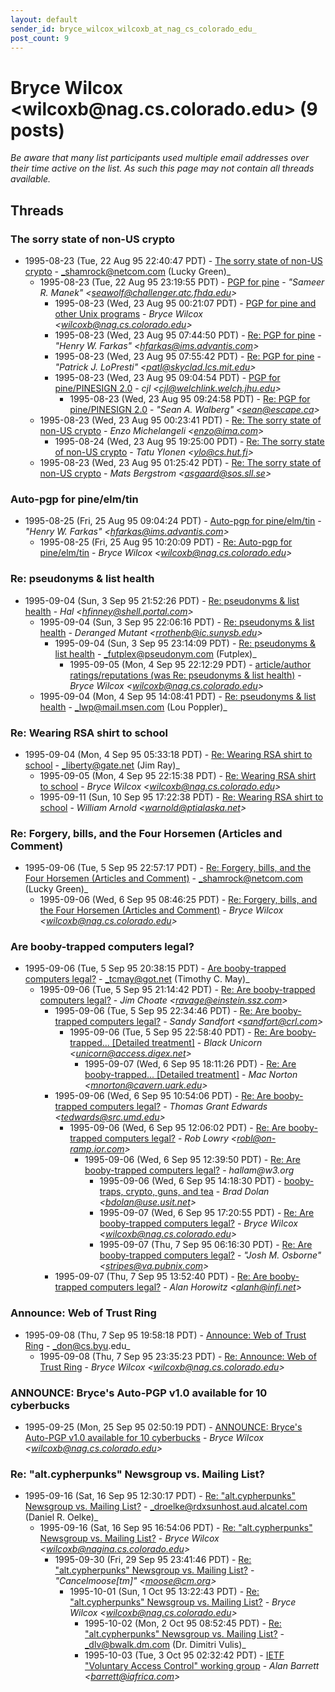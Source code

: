 ```yaml
---
layout: default
sender_id: bryce_wilcox_wilcoxb_at_nag_cs_colorado_edu_
post_count: 9
---
```


# Bryce Wilcox <wilcoxb<span>@</span>nag.cs.colorado.edu> (9 posts)

_Be aware that many list participants used multiple email addresses over their time active on the list. As such this page may not contain all threads available._

## Threads

### The sorry state of non-US crypto
+ 1995-08-23 (Tue, 22 Aug 95 22:40:47 PDT) - [The sorry state of non-US crypto](/archive/1995/08/c0a84789e845a94ac6742a98ed5e6a2d1b5ade7f10668b23e4a79d97a0de49c0) - _shamrock@netcom.com (Lucky Green)_
  + 1995-08-23 (Tue, 22 Aug 95 23:19:55 PDT) - [PGP for pine](/archive/1995/08/7a801cb7474e1210aad7879ff524005164c619a2d5bc9c404f28adceec5f4844) - _"Sameer R. Manek" \<seawolf@challenger.atc.fhda.edu\>_
    + 1995-08-23 (Wed, 23 Aug 95 00:21:07 PDT) - [PGP for pine and other Unix programs](/archive/1995/08/e8c6cf26863c1c1c69906e86354c7018dd6424430819269f63cf39439e4a7ffb) - _Bryce Wilcox \<wilcoxb@nag.cs.colorado.edu\>_
    + 1995-08-23 (Wed, 23 Aug 95 07:44:50 PDT) - [Re: PGP for pine](/archive/1995/08/18a1c4a745c19f27dc237bd914d89d7906bfeeaeb2ffd252257fb882c24f44be) - _"Henry W. Farkas" \<hfarkas@ims.advantis.com\>_
    + 1995-08-23 (Wed, 23 Aug 95 07:55:42 PDT) - [Re: PGP for pine](/archive/1995/08/c0e42cbad8edc6510058c29cd6aa9ca8e13b28750e2fac2c1c7759e67f05bf7c) - _"Patrick J. LoPresti" \<patl@skyclad.lcs.mit.edu\>_
    + 1995-08-23 (Wed, 23 Aug 95 09:04:54 PDT) - [PGP for pine/PINESIGN 2.0](/archive/1995/08/1a6f8fed799da06189df766ebf23082d046310cedbf5bc51c1b8a3ec7f968a77) - _cjl \<cjl@welchlink.welch.jhu.edu\>_
      + 1995-08-23 (Wed, 23 Aug 95 09:24:58 PDT) - [Re: PGP for pine/PINESIGN 2.0](/archive/1995/08/7845cdfee8c829b8126a2be5f8dbf42fc167c46a79129742f86f54639622db10) - _"Sean A. Walberg" \<sean@escape.ca\>_
  + 1995-08-23 (Wed, 23 Aug 95 00:23:41 PDT) - [Re: The sorry state of non-US crypto](/archive/1995/08/03f16139660dd3fb9a7af8fe86315fee5265a4d8ba150b47a2e784596ac30c57) - _Enzo Michelangeli \<enzo@ima.com\>_
    + 1995-08-24 (Wed, 23 Aug 95 19:25:00 PDT) - [Re: The sorry state of non-US crypto](/archive/1995/08/46f8faa8cd548cb70b4c9dd95911a5fb325e37ca39a01529af2541221b281e32) - _Tatu Ylonen \<ylo@cs.hut.fi\>_
  + 1995-08-23 (Wed, 23 Aug 95 01:25:42 PDT) - [Re: The sorry state of non-US crypto](/archive/1995/08/220be48d4aa76f2c772e06df613a79943507f4d22a882f606c237c5f8e34b4cb) - _Mats Bergstrom \<asgaard@sos.sll.se\>_

### Auto-pgp for pine/elm/tin
+ 1995-08-25 (Fri, 25 Aug 95 09:04:24 PDT) - [Auto-pgp for pine/elm/tin](/archive/1995/08/6c3641129b1952ae719c6fc91061db6a6aab13937a97933be3e9a72d2b024d83) - _"Henry W. Farkas" \<hfarkas@ims.advantis.com\>_
  + 1995-08-25 (Fri, 25 Aug 95 10:20:09 PDT) - [Re: Auto-pgp for pine/elm/tin](/archive/1995/08/147301ae96f4119801852a5d3942c06d6279dd98881b23348d23ab7a3042006f) - _Bryce Wilcox \<wilcoxb@nag.cs.colorado.edu\>_

### Re:  pseudonyms & list health
+ 1995-09-04 (Sun, 3 Sep 95 21:52:26 PDT) - [Re:  pseudonyms & list health](/archive/1995/09/248a8a8c018572fed6e33060d7af64031ff1b3b483a6274dcc619c86df27fab0) - _Hal \<hfinney@shell.portal.com\>_
  + 1995-09-04 (Sun, 3 Sep 95 22:06:16 PDT) - [Re: pseudonyms & list health](/archive/1995/09/dcef9fecccf90d1f88f2d5e00aa910c393331589dc5c6bce8e499b8f719a4cce) - _Deranged Mutant \<rrothenb@ic.sunysb.edu\>_
    + 1995-09-04 (Sun, 3 Sep 95 23:14:09 PDT) - [Re: pseudonyms & list health](/archive/1995/09/53119088eaf0946a79162d8387c3fcedc1f6a5fd0ca20ac36c1675d4c41a479b) - _futplex@pseudonym.com (Futplex)_
      + 1995-09-05 (Mon, 4 Sep 95 22:12:29 PDT) - [article/author ratings/reputations (was Re: pseudonyms & list health)](/archive/1995/09/494989a286f45a831a527273f6bc6f42149fee552c77e7d23b2f01dba9a9f55e) - _Bryce Wilcox \<wilcoxb@nag.cs.colorado.edu\>_
  + 1995-09-04 (Mon, 4 Sep 95 14:08:41 PDT) - [Re: pseudonyms & list health](/archive/1995/09/df36ca35eeb7ee4de8b94817948abce2fd7a2a6e34ccc3c3872594616b683b88) - _lwp@mail.msen.com (Lou Poppler)_

### Re: Wearing RSA shirt to school
+ 1995-09-04 (Mon, 4 Sep 95 05:33:18 PDT) - [Re: Wearing RSA shirt to school](/archive/1995/09/fd99e3e877b0f6a7e06e186b83285359da4890b47c82f773397196f6ecd1cbb1) - _liberty@gate.net (Jim Ray)_
  + 1995-09-05 (Mon, 4 Sep 95 22:15:38 PDT) - [Re: Wearing RSA shirt to school](/archive/1995/09/25e27c5999659d65edac90f4690b32068cbecbd1f7ab06e6c54ec336d8d60e8a) - _Bryce Wilcox \<wilcoxb@nag.cs.colorado.edu\>_
  + 1995-09-11 (Sun, 10 Sep 95 17:22:38 PDT) - [Re: Wearing RSA shirt to school](/archive/1995/09/bb04688df3b4e2dec5bf13161d84df252c361c22c258bcb64d2a012070661cc8) - _William Arnold \<warnold@ptialaska.net\>_

### Re: Forgery, bills, and the Four Horsemen (Articles and Comment)
+ 1995-09-06 (Tue, 5 Sep 95 22:57:17 PDT) - [Re: Forgery, bills, and the Four Horsemen (Articles and Comment)](/archive/1995/09/8046d60786036037cef203912edb76bf546fc99188d7c2ecfb0d56d53200bcf0) - _shamrock@netcom.com (Lucky Green)_
  + 1995-09-06 (Wed, 6 Sep 95 08:46:25 PDT) - [Re: Forgery, bills, and the Four Horsemen (Articles and Comment)](/archive/1995/09/2b184a66f2fd235b4b8f05c1c2895f9b56c45b467220d3f623a872007fbb424b) - _Bryce Wilcox \<wilcoxb@nag.cs.colorado.edu\>_

### Are booby-trapped computers legal?
+ 1995-09-06 (Tue, 5 Sep 95 20:38:15 PDT) - [Are booby-trapped computers legal?](/archive/1995/09/800edde4646b13a6182840347e66c23d89739598a98a84ff74ddc4b57fbef0bb) - _tcmay@got.net (Timothy C. May)_
  + 1995-09-06 (Tue, 5 Sep 95 21:14:42 PDT) - [Re: Are booby-trapped computers legal?](/archive/1995/09/127dbfcdfa383bf949e5bbb3d18c36708f1c8eb45a56b3d8cc602292190254d3) - _Jim Choate \<ravage@einstein.ssz.com\>_
    + 1995-09-06 (Tue, 5 Sep 95 22:34:46 PDT) - [Re: Are booby-trapped computers legal?](/archive/1995/09/76fd9972bf69e1c20cebee1d4d3108eccc49752394e55e5f2ca4450a4a70f3b6) - _Sandy Sandfort \<sandfort@crl.com\>_
      + 1995-09-06 (Tue, 5 Sep 95 22:58:40 PDT) - [Re: Are booby-trapped... [Detailed treatment]](/archive/1995/09/dcd63919974e8739f5c79018e4770e1d81890f644b6a4a6f8ffdcd5e7d59a8a9) - _Black Unicorn \<unicorn@access.digex.net\>_
        + 1995-09-07 (Wed, 6 Sep 95 18:11:26 PDT) - [Re: Are booby-trapped... [Detailed treatment]](/archive/1995/09/2985e7141d4f66354a3500b3b35f8a6707948a230586ff0e47cbe47fef1f9ed2) - _Mac Norton \<mnorton@cavern.uark.edu\>_
    + 1995-09-06 (Wed, 6 Sep 95 10:54:06 PDT) - [Re: Are booby-trapped computers legal?](/archive/1995/09/556a96e2c02945a42d0b6db23d29cda5a368def484201185de5e7b4ea3c7271b) - _Thomas Grant Edwards \<tedwards@src.umd.edu\>_
      + 1995-09-06 (Wed, 6 Sep 95 12:06:02 PDT) - [Re: Are booby-trapped computers legal?](/archive/1995/09/371a165b6f83087aef30a979d2c2ba22f85c120b0593a8a3d68efd4e189e110a) - _Rob Lowry \<robl@on-ramp.ior.com\>_
        + 1995-09-06 (Wed, 6 Sep 95 12:39:50 PDT) - [Re: Are booby-trapped computers legal?](/archive/1995/09/b07836621283db8f46e986ba02004cda79b4b513efabc330b0989d2aeb89d437) - _hallam@w3.org_
          + 1995-09-06 (Wed, 6 Sep 95 14:18:30 PDT) - [booby-traps, crypto, guns, and tea](/archive/1995/09/04507942c38a64c2129d4b590e7e7f1b216fd1bfaa8ee245d47b8e89b63a3412) - _Brad Dolan \<bdolan@use.usit.net\>_
          + 1995-09-07 (Wed, 6 Sep 95 17:20:55 PDT) - [Re: Are booby-trapped computers legal?](/archive/1995/09/8ae6d2cdcd1812adc781660c00f389eb7fa78d3143ec000c63f68d2114fdae66) - _Bryce Wilcox \<wilcoxb@nag.cs.colorado.edu\>_
          + 1995-09-07 (Thu, 7 Sep 95 06:16:30 PDT) - [Re: Are booby-trapped computers legal?](/archive/1995/09/f1152c046d4233f09a4562ceada1dcc90b0ae9f3e143321d766b7313bc035aa6) - _"Josh M. Osborne" \<stripes@va.pubnix.com\>_
    + 1995-09-07 (Thu, 7 Sep 95 13:52:40 PDT) - [Re: Are booby-trapped computers legal?](/archive/1995/09/601e6726c9f89cded6d6966d9fd390cfa33598033ea3e7870076d3f641e8ae0e) - _Alan Horowitz \<alanh@infi.net\>_

### Announce: Web of Trust Ring
+ 1995-09-08 (Thu, 7 Sep 95 19:58:18 PDT) - [Announce: Web of Trust Ring](/archive/1995/09/033ae9d17b094aff83e899ce7d70bff810a119d3e066535007e3d2b85efbe67c) - _don@cs.byu.edu_
  + 1995-09-08 (Thu, 7 Sep 95 23:35:23 PDT) - [Re: Announce: Web of Trust Ring](/archive/1995/09/eb177b0e22947e862362c4dd1c17684fb7cf449c4b1f28939b0a7653663e6fa9) - _Bryce Wilcox \<wilcoxb@nag.cs.colorado.edu\>_

### ANNOUNCE: Bryce's Auto-PGP v1.0 available for 10 cyberbucks
+ 1995-09-25 (Mon, 25 Sep 95 02:50:19 PDT) - [ANNOUNCE: Bryce's Auto-PGP v1.0 available for 10 cyberbucks](/archive/1995/09/92ccc558be8ec345036d3deefc0dc3f500836f98845ed5705823eb5f8a8b937e) - _Bryce Wilcox \<wilcoxb@nag.cs.colorado.edu\>_

### Re: "alt.cypherpunks" Newsgroup vs. Mailing List?
+ 1995-09-16 (Sat, 16 Sep 95 12:30:17 PDT) - [Re: "alt.cypherpunks" Newsgroup vs. Mailing List?](/archive/1995/09/725ae872a5a3bb7aded7203b26d8f9145de57e86ea89c9a4c94afed394a48270) - _droelke@rdxsunhost.aud.alcatel.com (Daniel R. Oelke)_
  + 1995-09-16 (Sat, 16 Sep 95 16:54:06 PDT) - [Re: "alt.cypherpunks" Newsgroup vs. Mailing List?](/archive/1995/09/e01fcecd83bf9786ae9763ac7e828dd7aef7f8faab0a2fd327ae76c089d3ee3c) - _Bryce Wilcox \<wilcoxb@nagina.cs.colorado.edu\>_
    + 1995-09-30 (Fri, 29 Sep 95 23:41:46 PDT) - [Re: "alt.cypherpunks" Newsgroup vs. Mailing List?](/archive/1995/09/4a89cd5c174a0928cd9729ecdad9a1b281f60b76790efd761ccf354de770ccc3) - _"Cancelmoose[tm]" \<moose@cm.org\>_
      + 1995-10-01 (Sun, 1 Oct 95 13:22:43 PDT) - [Re: "alt.cypherpunks" Newsgroup vs. Mailing List?](/archive/1995/10/8fac98920419a70cec384a3415fb028c062fa503381118bd8ff51652778e098c) - _Bryce Wilcox \<wilcoxb@nag.cs.colorado.edu\>_
        + 1995-10-02 (Mon, 2 Oct 95 08:52:45 PDT) - [Re: "alt.cypherpunks" Newsgroup vs. Mailing List?](/archive/1995/10/4fa053fba0215f907758475337cdbe57f36479d375f02c52772ea07789a62cc1) - _dlv@bwalk.dm.com (Dr. Dimitri Vulis)_
        + 1995-10-03 (Tue, 3 Oct 95 02:32:42 PDT) - [IETF "Voluntary Access Control" working group](/archive/1995/10/ee6e0e00ca8005ef00e17b3d29731665dd911929c8d683e973123c4d78f785c3) - _Alan Barrett \<barrett@iafrica.com\>_

